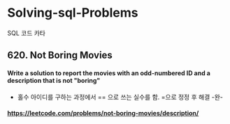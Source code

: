 # Solving-sql-Problems

SQL  코드 카타

## 620. Not Boring Movies

####  Write a solution to report the movies with an odd-numbered ID and a description that is not "boring"

-  홀수 아이디를 구하는 과정에서 == 으로 쓰는 실수를 함. =으로 정정 후 해결 -완-












#### https://leetcode.com/problems/not-boring-movies/description/
